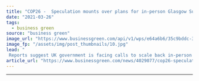 ```yaml
---
title: "COP26 -  Speculation mounts over plans for in-person Glasgow Summit"
date: "2021-03-26"
tags: 
  - business green
source: "business green"
image_url: "https://www.businessgreen.com/api/v1/wps/e64a6b6/35c9bddc-32e4-4b6a-b25a-b3479c656774/9/Glasgow-CreditMarioGuti-185x114.jpg"
image_fp: "/assets/img/post_thumbnails/10.jpg"
lead: "
 Reports suggest UK government is facing calls to scale back in-person component of high profile Climate Summit, as concerns over coronavirus risks continue ..."
article_url: "https://www.businessgreen.com/news/4029077/cop26-speculation-mounts-plans-person-glasgow-summit"
---
```


---
